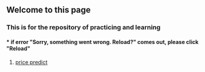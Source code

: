 ## Welcome to this page

### This is for the repository of practicing and learning
####  * if error "Sorry, something went wrong. Reload?" comes out, please click "Reload"

1. [price predict]() 
